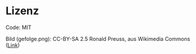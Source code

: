 # Lizenz

Code: MIT

Bild (gefolge.png): CC-BY-SA 2.5 Ronald Preuss, aus Wikimedia Commons ([Link](https://commons.wikimedia.org/wiki/File:Ritter_gefolge.jpg))
